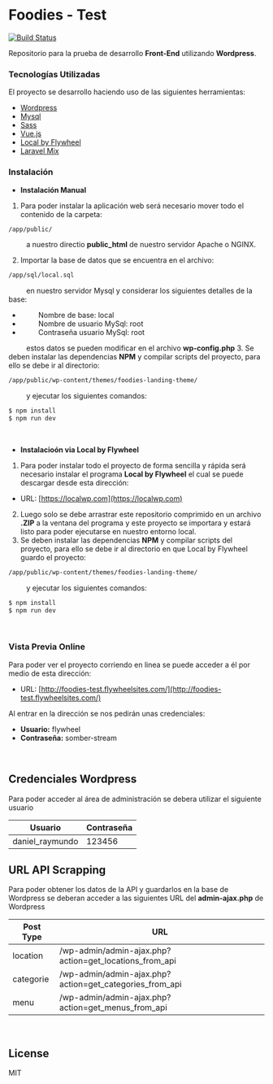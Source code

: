   # Foodies - Test

  [![Build Status](https://travis-ci.org/joemccann/dillinger.svg?branch=master)](https://travis-ci.org/joemccann/dillinger)

  Repositorio para la prueba de desarrollo **Front-End** utilizando **Wordpress**.

  ### Tecnologías Utilizadas

  El proyecto se desarrollo haciendo uso de las siguientes herramientas:

  * [Wordpress]()
  * [Mysql]()
  * [Sass]()
  * [Vue.js]()
  * [Local by Flywheel]()
  * [Laravel Mix]()


  ### Instalación

  - **Instalación Manual**

  1. Para poder instalar la aplicación web será necesario mover todo el contenido de la carpeta:
  ```sh
  /app/public/
  ```
  &ensp;&ensp;&ensp;&ensp;&ensp;a nuestro directio **public_html** de nuestro servidor Apache o NGINX.

  2. Importar la base de datos que se encuentra en el archivo:
  ```sh
  /app/sql/local.sql
  ```
  &ensp;&ensp;&ensp;&ensp;&ensp;en nuestro servidor Mysql y considerar los siguientes detalles de la base:
  - &ensp;&ensp;&ensp;&ensp;&ensp;Nombre de base: local
  - &ensp;&ensp;&ensp;&ensp;&ensp;Nombre de usuario MySql: root
  - &ensp;&ensp;&ensp;&ensp;&ensp;Contraseña usuario MySql: root

  &ensp;&ensp;&ensp;&ensp;&ensp;estos datos se pueden modificar en el archivo **wp-config.php**
  3. Se deben instalar las dependencias **NPM** y compilar scripts del proyecto, para ello se debe ir al directorio:
  ```sh
  /app/public/wp-content/themes/foodies-landing-theme/
  ```
  &ensp;&ensp;&ensp;&ensp;&ensp;y ejecutar los siguientes comandos:
  ```sh
  $ npm install
  $ npm run dev
  ```
  &nbsp;
  - **Instalacioón via Local by Flywheel**

  1. Para poder instalar todo el proyecto de forma sencilla y rápida será necesario instalar el programa **Local by Flywheel** el cual se puede descargar desde esta dirección:

  - URL: [https://localwp.com](https://localwp.com)

  2. Luego solo se debe arrastrar este repositorio comprimido en un archivo **.ZIP** a la ventana del programa y este proyecto se importara y estará listo para poder ejecutarse en nuestro entorno local.
  3. Se deben instalar las dependencias **NPM** y compilar scripts del proyecto, para ello se debe ir al directorio en que Local by Flywheel guardo el proyecto:
  ```sh
  /app/public/wp-content/themes/foodies-landing-theme/
  ```
  &ensp;&ensp;&ensp;&ensp;&ensp;y ejecutar los siguientes comandos:
  ```sh
  $ npm install
  $ npm run dev
  ```

  &nbsp;
  ### Vista Previa Online

  Para poder ver el proyecto corriendo en linea se puede acceder a él por medio de esta dirección:
  - URL: [http://foodies-test.flywheelsites.com/](http://foodies-test.flywheelsites.com/)

  Al entrar en la dirección se nos pedirán unas credenciales:
  - **Usuario:** flywheel
  - **Contraseña:** somber-stream

  &nbsp;

  ## Credenciales Wordpress
  Para poder acceder al área de administración se debera utilizar el siguiente usuario

  | Usuario | Contraseña |
  | ------ | ------ |
  | daniel_raymundo | 123456 |
  ## URL API Scrapping
  Para poder obtener los datos de la API y guardarlos en la base de Wordpress se deberan acceder a las siguientes URL del **admin-ajax.php** de Wordpress

  | Post Type | URL |
  | ------ | ------ |
  | location | <Site-Domain>/wp-admin/admin-ajax.php?action=get_locations_from_api |
  | categorie | <Site-Domain>/wp-admin/admin-ajax.php?action=get_categories_from_api |
  | menu | <Site-Domain>/wp-admin/admin-ajax.php?action=get_menus_from_api |

  &nbsp;

  License
  ----

  MIT
